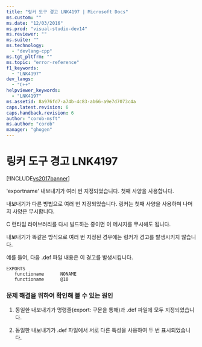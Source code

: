 ```yaml
---
title: "링커 도구 경고 LNK4197 | Microsoft Docs"
ms.custom: ""
ms.date: "12/03/2016"
ms.prod: "visual-studio-dev14"
ms.reviewer: ""
ms.suite: ""
ms.technology: 
  - "devlang-cpp"
ms.tgt_pltfrm: ""
ms.topic: "error-reference"
f1_keywords: 
  - "LNK4197"
dev_langs: 
  - "C++"
helpviewer_keywords: 
  - "LNK4197"
ms.assetid: 8a976fd7-a74b-4c83-ab66-a9e7d7073c4a
caps.latest.revision: 6
caps.handback.revision: 6
author: "corob-msft"
ms.author: "corob"
manager: "ghogen"
---
```

# 링커 도구 경고 LNK4197
[!INCLUDE[vs2017banner](../../assembler/inline/includes/vs2017banner.md)]

'exportname' 내보내기가 여러 번 지정되었습니다. 첫째 사양을 사용합니다.  
  
 내보내기가 다른 방법으로 여러 번 지정되었습니다.  링커는 첫째 사양을 사용하며 나머지 사양은 무시합니다.  
  
 C 런타임 라이브러리를 다시 빌드하는 중이면 이 메시지를 무시해도 됩니다.  
  
 내보내기가 똑같은 방식으로 여러 번 지정된 경우에는 링커가 경고를 발생시키지 않습니다.  
  
 예를 들어, 다음 .def 파일 내용은 이 경고를 발생시킵니다.  
  
```  
EXPORTS  
   functioname      NONAME  
   functioname      @10  
```  
  
### 문제 해결을 위하여 확인해 볼 수 있는 원인  
  
1.  동일한 내보내기가 명령줄\(export: 구문을 통해\)과 .def 파일에 모두 지정되었습니다.  
  
2.  동일한 내보내기가 .def 파일에서 서로 다른 특성을 사용하여 두 번 표시되었습니다.